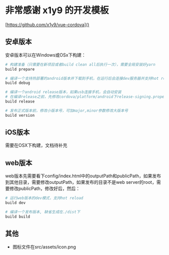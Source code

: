 # 非常感谢 x1y9 的开发模板
[https://github.com/x1y9/vue-cordova]()

## 安卓版本

安卓版本可以在Windows或OSx下构建：

``` bash
# 构建准备（只需要在新项目或者build clean all后执行一次），需要全局安装好yarn
build prepare

# 编译一个支持热部署的android版本并下载到手机，在运行后会连接dev服务器并支持hot reload
build debug

# 编译一个android release版本，如果usb连接手机，会自动安装
# 在编译release之前，先修改cordova/platform/android下release-signing.properties，配置release版本签名文件
build release

# 发布正式版本前，修改小版本号，可加major,minor参数修改大版本号
build version
```
## iOS版本

需要在OSX下构建，文档待补充

## web版本

web版本先需要看下config/index.html中的outputPath和publicPath，如果发布到其他目录，需要修改outputPath，如果发布的目录不是web server的root，需要修改publicPath，修改好后，然后：

``` bash
# 运行web版本的dev模式，支持hot reload
build dev

# 编译一个发布版本, 缺省生成在./dist下
build build
```

## 其他

* 图标文件在src/assets/icon.png

